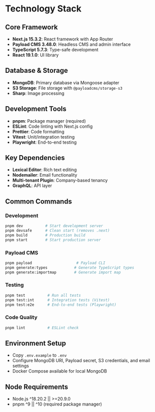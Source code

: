 # Technology Stack

## Core Framework
- **Next.js 15.3.2**: React framework with App Router
- **Payload CMS 3.48.0**: Headless CMS and admin interface
- **TypeScript 5.7.3**: Type-safe development
- **React 19.1.0**: UI library

## Database & Storage
- **MongoDB**: Primary database via Mongoose adapter
- **S3 Storage**: File storage with `@payloadcms/storage-s3`
- **Sharp**: Image processing

## Development Tools
- **pnpm**: Package manager (required)
- **ESLint**: Code linting with Next.js config
- **Prettier**: Code formatting
- **Vitest**: Unit/integration testing
- **Playwright**: End-to-end testing

## Key Dependencies
- **Lexical Editor**: Rich text editing
- **Nodemailer**: Email functionality
- **Multi-tenant Plugin**: Company-based tenancy
- **GraphQL**: API layer

## Common Commands

### Development
```bash
pnpm dev          # Start development server
pnpm devsafe      # Clean start (removes .next)
pnpm build        # Production build
pnpm start        # Start production server
```

### Payload CMS
```bash
pnpm payload                    # Payload CLI
pnpm generate:types            # Generate TypeScript types
pnpm generate:importmap        # Generate import map
```

### Testing
```bash
pnpm test          # Run all tests
pnpm test:int      # Integration tests (Vitest)
pnpm test:e2e      # End-to-end tests (Playwright)
```

### Code Quality
```bash
pnpm lint          # ESLint check
```

## Environment Setup
- Copy `.env.example` to `.env`
- Configure MongoDB URI, Payload secret, S3 credentials, and email settings
- Docker Compose available for local MongoDB

## Node Requirements
- Node.js ^18.20.2 || >=20.9.0
- pnpm ^9 || ^10 (required package manager)